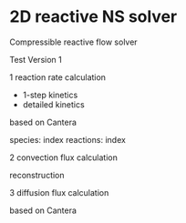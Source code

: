 # 2D reactive NS solver
Compressible reactive flow solver

Test Version 1

1 reaction rate calculation
- 1-step kinetics
- detailed kinetics 

based on Cantera

species: index
reactions: index


2 convection flux calculation

reconstruction


3 diffusion flux calculation

based on Cantera
